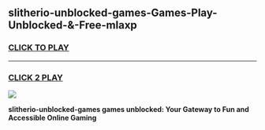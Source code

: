 
## slitherio-unblocked-games-Games-Play-Unblocked-&-Free-mlaxp
<h3>
<a href="https://premium76.site?title=slitherio-unblocked-games&ref=24A">CLICK TO PLAY</a></h3>
<hr>

<h3>
<a href="https://premium76.site?title=slitherio-unblocked-games&ref=24A">CLICK 2 PLAY</a>
  
</h3>

<a href="https://premium76.site?title=slitherio-unblocked-games&ref=24A"><img src="https://clearcache.store/games.png"></a>


**slitherio-unblocked-games games unblocked: Your Gateway to Fun and Accessible Online Gaming**
